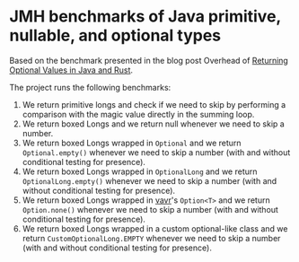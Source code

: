 # JMH benchmarks of Java primitive, nullable, and optional types

Based on the benchmark presented in the blog post Overhead of [Returning Optional Values in Java and Rust](https://pkolaczk.github.io/overhead-of-optional/).

The project runs the following benchmarks:

1. We return primitive longs and check if we need to skip by performing a comparison with the magic value directly in the summing loop.
2. We return boxed Longs and we return null whenever we need to skip a number.
3. We return boxed Longs wrapped in `Optional` and we return `Optional.empty()` whenever we need to skip a number (with and without conditional testing for presence).
4. We return boxed Longs wrapped in `OptionalLong` and we return `OptionalLong.empty()` whenever we need to skip a number (with and without conditional testing for presence).
5. We return boxed Longs wrapped in [vavr](https://www.vavr.io/)'s `Option<T>` and we return `Option.none()` whenever we need to skip a number (with and without conditional testing for presence).
6. We return boxed Longs wrapped in a custom optional-like class and we return `CustomOptionalLong.EMPTY` whenever we need to skip a number (with and without conditional testing for presence).
